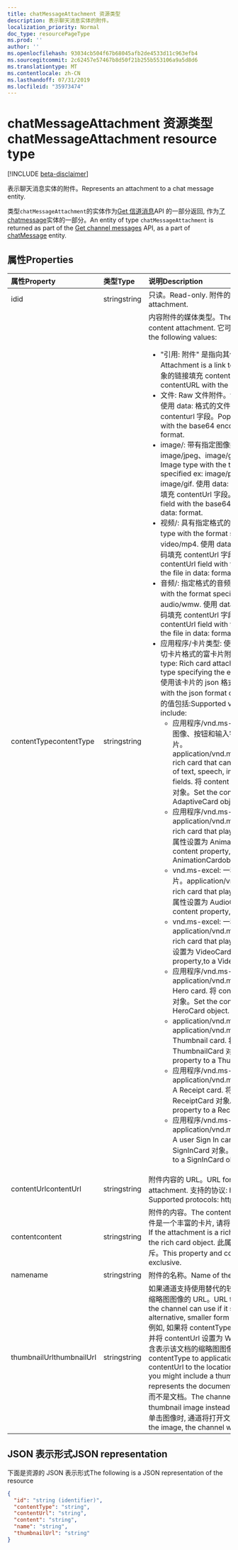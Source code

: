 ```yaml
---
title: chatMessageAttachment 资源类型
description: 表示聊天消息实体的附件。
localization_priority: Normal
doc_type: resourcePageType
ms.prod: ''
author: ''
ms.openlocfilehash: 93034cb504f67b68045afb2de4533d11c963efb4
ms.sourcegitcommit: 2c62457e57467b8d50f21b255b553106a9a5d8d6
ms.translationtype: MT
ms.contentlocale: zh-CN
ms.lasthandoff: 07/31/2019
ms.locfileid: "35973474"
---
```

# <a name="chatmessageattachment-resource-type"></a><span data-ttu-id="70a65-103">chatMessageAttachment 资源类型</span><span class="sxs-lookup"><span data-stu-id="70a65-103">chatMessageAttachment resource type</span></span>

[!INCLUDE [beta-disclaimer](../../includes/beta-disclaimer.md)]

<span data-ttu-id="70a65-104">表示聊天消息实体的附件。</span><span class="sxs-lookup"><span data-stu-id="70a65-104">Represents an attachment to a chat message entity.</span></span>

<span data-ttu-id="70a65-105">类型`chatMessageAttachment`的实体作为[Get 信道消息](../api/channel-list-messages.md)API 的一部分返回, 作为[了 chatmessage](chatmessage.md)实体的一部分。</span><span class="sxs-lookup"><span data-stu-id="70a65-105">An entity of type `chatMessageAttachment` is returned as part of the [Get channel messages](../api/channel-list-messages.md) API, as a part of [chatMessage](chatmessage.md) entity.</span></span>

## <a name="properties"></a><span data-ttu-id="70a65-106">属性</span><span class="sxs-lookup"><span data-stu-id="70a65-106">Properties</span></span>
| <span data-ttu-id="70a65-107">属性</span><span class="sxs-lookup"><span data-stu-id="70a65-107">Property</span></span>     | <span data-ttu-id="70a65-108">类型</span><span class="sxs-lookup"><span data-stu-id="70a65-108">Type</span></span>   |<span data-ttu-id="70a65-109">说明</span><span class="sxs-lookup"><span data-stu-id="70a65-109">Description</span></span>|
|:---------------|:--------|:----------|
|<span data-ttu-id="70a65-110">id</span><span class="sxs-lookup"><span data-stu-id="70a65-110">id</span></span>|<span data-ttu-id="70a65-111">string</span><span class="sxs-lookup"><span data-stu-id="70a65-111">string</span></span>| <span data-ttu-id="70a65-112">只读。</span><span class="sxs-lookup"><span data-stu-id="70a65-112">Read-only.</span></span> <span data-ttu-id="70a65-113">附件的唯一 id。</span><span class="sxs-lookup"><span data-stu-id="70a65-113">Unique id of the attachment.</span></span>|
|<span data-ttu-id="70a65-114">contentType</span><span class="sxs-lookup"><span data-stu-id="70a65-114">contentType</span></span>| <span data-ttu-id="70a65-115">string</span><span class="sxs-lookup"><span data-stu-id="70a65-115">string</span></span> | <span data-ttu-id="70a65-116">内容附件的媒体类型。</span><span class="sxs-lookup"><span data-stu-id="70a65-116">The media type of the content attachment.</span></span> <span data-ttu-id="70a65-117">它可以具有以下值:</span><span class="sxs-lookup"><span data-stu-id="70a65-117">It can have the following values:</span></span> <br><ul><li><span data-ttu-id="70a65-118">"引用: 附件" 是指向其他文件的链接。</span><span class="sxs-lookup"><span data-stu-id="70a65-118">reference: Attachment is a link to another file.</span></span> <span data-ttu-id="70a65-119">使用指向对象的链接填充 contentURL。</span><span class="sxs-lookup"><span data-stu-id="70a65-119">Populate the contentURL with the link to the object.</span></span><br></li><li><span data-ttu-id="70a65-120">文件: Raw 文件附件。</span><span class="sxs-lookup"><span data-stu-id="70a65-120">file: Raw file attachment.</span></span> <span data-ttu-id="70a65-121">使用 data: 格式的文件的 base64 编码填充 contenturl 字段。</span><span class="sxs-lookup"><span data-stu-id="70a65-121">Populate the contenturl field with the base64 encoding of the file in data: format.</span></span><br></li><li><span data-ttu-id="70a65-122">image/: 带有指定图像类型 (如 image/png、image/jpeg、image/gif) 的图像类型。</span><span class="sxs-lookup"><span data-stu-id="70a65-122">image/: Image type with the type of the image specified ex: image/png, image/jpeg, image/gif.</span></span> <span data-ttu-id="70a65-123">使用 data: 格式的文件的 base64 编码填充 contentUrl 字段。</span><span class="sxs-lookup"><span data-stu-id="70a65-123">Populate the contentUrl field with the base64 encoding of the file in data: format.</span></span><br></li><li><span data-ttu-id="70a65-124">视频/: 具有指定格式的视频类型。</span><span class="sxs-lookup"><span data-stu-id="70a65-124">video/: Video type with the format specified.</span></span> <span data-ttu-id="70a65-125">Ex: video/.。</span><span class="sxs-lookup"><span data-stu-id="70a65-125">Ex: video/mp4.</span></span> <span data-ttu-id="70a65-126">使用 data: 格式的文件的 base64 编码填充 contentUrl 字段。</span><span class="sxs-lookup"><span data-stu-id="70a65-126">Populate the contentUrl field with the base64 encoding of the file in data: format.</span></span><br></li><li><span data-ttu-id="70a65-127">音频/: 指定格式的音频类型。</span><span class="sxs-lookup"><span data-stu-id="70a65-127">audio/: Audio type with the format specified.</span></span> <span data-ttu-id="70a65-128">Ex: 音频/wmw。</span><span class="sxs-lookup"><span data-stu-id="70a65-128">Ex: audio/wmw.</span></span> <span data-ttu-id="70a65-129">使用 data: 格式的文件的 base64 编码填充 contentUrl 字段。</span><span class="sxs-lookup"><span data-stu-id="70a65-129">Populate the contentUrl field with the base64 encoding of the file in data: format.</span></span><br></li><li><span data-ttu-id="70a65-130">应用程序/卡片类型: 使用卡片类型指定要使用的确切卡片格式的富卡片附件类型。</span><span class="sxs-lookup"><span data-stu-id="70a65-130">application/card type: Rich card attachment type with the card type specifying the exact card format to use.</span></span> <span data-ttu-id="70a65-131">使用该卡片的 json 格式设置内容。</span><span class="sxs-lookup"><span data-stu-id="70a65-131">Set content with the json format of the card.</span></span> <span data-ttu-id="70a65-132">卡片类型支持的值包括:</span><span class="sxs-lookup"><span data-stu-id="70a65-132">Supported values for card type include:</span></span><br><ul><li><span data-ttu-id="70a65-133">应用程序/vnd.ms-excel: 可包含文本、语音、图像、按钮和输入字段的任意组合的丰富卡片。</span><span class="sxs-lookup"><span data-stu-id="70a65-133">application/vnd.microsoft.card.adaptive: A rich card that can contain any combination of text, speech, images,,buttons, and input fields.</span></span> <span data-ttu-id="70a65-134">将 content 属性设置为一个自适应卡片对象。</span><span class="sxs-lookup"><span data-stu-id="70a65-134">Set the content property to,an AdaptiveCard object.</span></span></li><li><span data-ttu-id="70a65-135">应用程序/vnd.ms-excel: 播放动画的富卡片。</span><span class="sxs-lookup"><span data-stu-id="70a65-135">application/vnd.microsoft.card.animation: A rich card that plays animation.</span></span> <span data-ttu-id="70a65-136">将 content 属性设置为 AnimationCardobject。</span><span class="sxs-lookup"><span data-stu-id="70a65-136">Set the content property,to an AnimationCardobject.</span></span></li><li><span data-ttu-id="70a65-137">vnd.ms-excel: 一种播放音频文件的丰富卡片。</span><span class="sxs-lookup"><span data-stu-id="70a65-137">application/vnd.microsoft.card.audio: A rich card that plays audio files.</span></span> <span data-ttu-id="70a65-138">将 content 属性设置为 AudioCard 对象。</span><span class="sxs-lookup"><span data-stu-id="70a65-138">Set the content property,to an AudioCard object.</span></span></li><li><span data-ttu-id="70a65-139">vnd.ms-excel: 一种播放视频的丰富卡片。</span><span class="sxs-lookup"><span data-stu-id="70a65-139">application/vnd.microsoft.card.video: A rich card that plays videos.</span></span> <span data-ttu-id="70a65-140">将 content 属性设置为 VideoCard 对象。</span><span class="sxs-lookup"><span data-stu-id="70a65-140">Set the content property,to a VideoCard object.</span></span></li><li><span data-ttu-id="70a65-141">应用程序/vnd.ms-excel: 英雄卡片。</span><span class="sxs-lookup"><span data-stu-id="70a65-141">application/vnd.microsoft.card.hero: A Hero card.</span></span> <span data-ttu-id="70a65-142">将 content 属性设置为 HeroCard 对象。</span><span class="sxs-lookup"><span data-stu-id="70a65-142">Set the content property to a HeroCard object.</span></span></li><li><span data-ttu-id="70a65-143">application/vnd.ms-excel: 缩略图卡片。</span><span class="sxs-lookup"><span data-stu-id="70a65-143">application/vnd.microsoft.card.thumbnail: A Thumbnail card.</span></span> <span data-ttu-id="70a65-144">将 content 属性设置为 ThumbnailCard 对象。</span><span class="sxs-lookup"><span data-stu-id="70a65-144">Set the content property to a ThumbnailCard object.</span></span></li><li><span data-ttu-id="70a65-145">应用程序/vnd.ms-excel: 一个收据卡。</span><span class="sxs-lookup"><span data-stu-id="70a65-145">application/vnd.microsoft.com.card.receipt: A Receipt card.</span></span> <span data-ttu-id="70a65-146">将 content 属性设置为 ReceiptCard 对象。</span><span class="sxs-lookup"><span data-stu-id="70a65-146">Set the content property to a ReceiptCard object.</span></span></li><li><span data-ttu-id="70a65-147">应用程序/vnd.ms-excel: 登录的用户的卡。</span><span class="sxs-lookup"><span data-stu-id="70a65-147">application/vnd.microsoft.com.card.signin: A user Sign In card.</span></span> <span data-ttu-id="70a65-148">将 content 属性设置为 SignInCard 对象。</span><span class="sxs-lookup"><span data-stu-id="70a65-148">Set the content property to a SignInCard object.</span></span></ul></ul>|
|<span data-ttu-id="70a65-149">contentUrl</span><span class="sxs-lookup"><span data-stu-id="70a65-149">contentUrl</span></span>|<span data-ttu-id="70a65-150">string</span><span class="sxs-lookup"><span data-stu-id="70a65-150">string</span></span>|<span data-ttu-id="70a65-151">附件内容的 URL。</span><span class="sxs-lookup"><span data-stu-id="70a65-151">URL for the content of the attachment.</span></span> <span data-ttu-id="70a65-152">支持的协议: http、https、文件和数据。</span><span class="sxs-lookup"><span data-stu-id="70a65-152">Supported protocols: http, https, file and data.</span></span>|
|<span data-ttu-id="70a65-153">content</span><span class="sxs-lookup"><span data-stu-id="70a65-153">content</span></span>|<span data-ttu-id="70a65-154">string</span><span class="sxs-lookup"><span data-stu-id="70a65-154">string</span></span>|<span data-ttu-id="70a65-155">附件的内容。</span><span class="sxs-lookup"><span data-stu-id="70a65-155">The content of the attachment.</span></span> <span data-ttu-id="70a65-156">如果附件是一个丰富的卡片, 请将该属性设置为富卡片对象。</span><span class="sxs-lookup"><span data-stu-id="70a65-156">If the attachment is a rich card, set the property to the rich card object.</span></span> <span data-ttu-id="70a65-157">此属性和 contentUrl 相互排斥。</span><span class="sxs-lookup"><span data-stu-id="70a65-157">This property and contentUrl are mutually exclusive.</span></span>|
|<span data-ttu-id="70a65-158">name</span><span class="sxs-lookup"><span data-stu-id="70a65-158">name</span></span>|<span data-ttu-id="70a65-159">string</span><span class="sxs-lookup"><span data-stu-id="70a65-159">string</span></span>|<span data-ttu-id="70a65-160">附件的名称。</span><span class="sxs-lookup"><span data-stu-id="70a65-160">Name of the attachment.</span></span>|
|<span data-ttu-id="70a65-161">thumbnailUrl</span><span class="sxs-lookup"><span data-stu-id="70a65-161">thumbnailUrl</span></span>| <span data-ttu-id="70a65-162">string</span><span class="sxs-lookup"><span data-stu-id="70a65-162">string</span></span> |<span data-ttu-id="70a65-163">如果通道支持使用替代的较小的内容或 contentUrl 的缩略图图像的 URL。</span><span class="sxs-lookup"><span data-stu-id="70a65-163">URL to a thumbnail image that the channel can use if it supports using an alternative, smaller form of content or contentUrl.</span></span> <span data-ttu-id="70a65-164">例如, 如果将 contentType 设置为 application/word 并将 contentUrl 设置为 Word 文档的位置, 则可以包含表示该文档的缩略图图像。</span><span class="sxs-lookup"><span data-stu-id="70a65-164">For example, if you set contentType to application/word and set contentUrl to the location of the Word document, you might include a thumbnail image that represents the document.</span></span> <span data-ttu-id="70a65-165">频道可以显示缩略图图像而不是文档。</span><span class="sxs-lookup"><span data-stu-id="70a65-165">The channel could display the thumbnail image instead of the document.</span></span> <span data-ttu-id="70a65-166">当用户单击图像时, 通道将打开文档。</span><span class="sxs-lookup"><span data-stu-id="70a65-166">When the user clicks the image, the channel would open the document.</span></span>|

## <a name="json-representation"></a><span data-ttu-id="70a65-167">JSON 表示形式</span><span class="sxs-lookup"><span data-stu-id="70a65-167">JSON representation</span></span>
 <span data-ttu-id="70a65-168">下面是资源的 JSON 表示形式</span><span class="sxs-lookup"><span data-stu-id="70a65-168">The following is a JSON representation of the resource</span></span>

<!-- {
  "blockType": "resource",
  "optionalProperties": [
    "thumbnailUrl",
    "content",
    "contentUrl"
  ],
  "keyProperty": "id",
  "@odata.type": "microsoft.graph.chatMessageAttachment"
}-->

```json
{
  "id": "string (identifier)",
  "contentType": "string",
  "contentUrl": "string",
  "content": "string",
  "name": "string",
  "thumbnailUrl": "string"
}

```

<!-- uuid: 8fcb5dbc-d5aa-4681-8e31-b001d5168d79
2015-10-25 14:57:30 UTC -->
<!--
{
  "type": "#page.annotation",
  "description": "chat attachment resource",
  "keywords": "",
  "section": "documentation",
  "tocPath": "",
  "suppressions": []
}
-->
